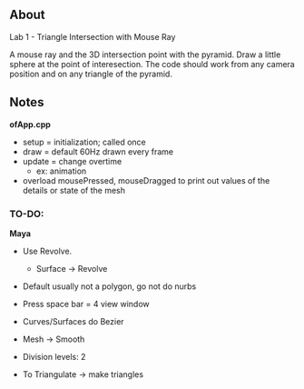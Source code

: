 ## About
Lab 1 - Triangle Intersection with Mouse Ray

A mouse ray and the 3D intersection point with the pyramid. Draw a little sphere at the point of interesection. The code should work from any camera position and on any triangle of the pyramid. 

## Notes
**ofApp.cpp**<br>
* setup = initialization; called once
* draw = default 60Hz drawn every frame
* update = change overtime
  * ex: animation
* overload mousePressed, mouseDragged to print out values of the details or state of the mesh

### TO-DO:<br>
**Maya**<br>
* Use Revolve.
  * Surface -> Revolve
* Default usually not a polygon, go not do nurbs
* Press space bar = 4 view window
* Curves/Surfaces do Bezier

* Mesh -> Smooth
* Division levels: 2
* To Triangulate -> make triangles

